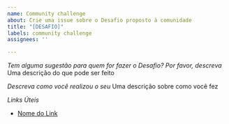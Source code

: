 ```yaml
---
name: Community challenge
about: Crie uma issue sobre o Desafio proposto à comunidade
title: "[DESAFIO]"
labels: community challenge
assignees: ''

---
```


*Tem alguma sugestão para quem for fazer o Desafio? Por favor, descreva*
Uma descrição do que pode ser feito

*Descreva como você realizou o seu*
Uma descrição sobre como você fez

*Links Úteis*
- [Nome do Link](URL)
